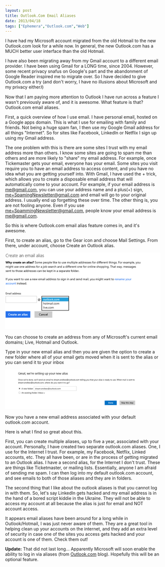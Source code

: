 ```yaml
---
layout: post
title: Outlook.Com Email Aliases
date: 2013/04/18
tags: ["Ephemera","Outlook.com","Web"]
---
```


I have had my Microsoft account migrated from the old Hotmail to the new Outlook.com look for a while now. In general, the new Outlook.com has a MUCH better user interface than the old Hotmail.

I have also been migrating away from my Gmail account to a different email provider. I have been using Gmail for a LONG time, since 2004\. However, some recent privacy snafus on Google's part and the abandonment of Google Reader inspired me to migrate over. So I have decided to give Outlook.com a try (and don't worry, I have no illusions about Microsoft and my privacy either<span style="font-family:Wingdings">J</span>)

Now that I am paying more attention to Outlook I have run across a feature I wasn't previously aware of, and it is awesome. What feature is that? Outlook.com email aliases.

First, a quick overview of how I use email. I have personal email, hosted on a Google apps domain. This is what I use for emailing with family and friends. Not being a huge spam fan, I then use my Google Gmail address for all things "Internet". So for sites like Facebook, LinkedIn or Netflix I sign up using my Gmail address.

The one problem with this is there are some sites I trust with my email address more than others. I know some sites are going to spam me than others and are more likely to "share" my email address. For example, once Tickemaster gets your email, everyone has your email. Some sites you visit require you to have an email address to access content, and you have no idea what you are getting yourself into. With Gmail, I have used the + trick, which allows you to create a disposable email address that will automatically come to your account. For example, if your email address is [me@gmail.com](mailto:me@gmail.com), you can use your address name and a plus(+) sign, [me+SpamingNewsletter@gmail.com](mailto:me+SpamingNewsletter@gmail.com) and email will go to your original address. I usually end up forgetting these over time. The other thing is, you are not fooling anyone. Even if you use [me+SpammingNewsletter@gmail.com](mailto:me+SpammingNewsletter@gmail.com), people know your email address is [me@gmail.com](mailto:me@gmail.com).

So this is where Outlook.com email alias feature comes in, and it's awesome. 

First, to create an alias, go to the Gear icon and choose Mail Settings. From there, under account, choose Create an Outlook alias.

![](041813_1008_OutlookComE1.png)

You can choose to create an address from any of Microsoft's current email domains; Live, Hotmail and Outlook.

Type in your new email alias and then you are given the option to create a new folder where all of your email gets moved when it is sent to the alias or you can send it to your inbox

![](041813_1008_OutlookComE2.png)

Now you have a new email address associated with your default outlook.com account. 

Here is what I find so great about this. 

First, you can create multiple aliases, up to five a year, associated with your account. Personally, I have created two separate outlook.com aliases. One, I use for the Internet I trust. For example, my Facebook, Netflix, Linked accounts, etc. They all have been, or are in the process of getting migrated to an Outlook alias. I have a second alias, for the Internet I don't trust. These are things like Ticketmaster, or mailing lists. Essentially, anyone I am afraid of sending me spam. I can then log into my default outlook.com account, and see emails to both of those aliases and they are in folders.

The second thing that I like about the outlook aliases is that you cannot log in with them. So, let's say LinkedIn gets hacked and my email address is in the hand of a bored script kiddie in the Ukraine. They will not be able to access my account at all because the alias is just for email and NOT account access.

It appears email aliases have been around for a long while in Outlook/Hotmail, I was just never aware of them. They are a great tool in helping clean up your accounts on the internet, and they add an extra level of security in case one of the sites you access gets hacked and your account is one of them. Check them out!

**Update:** That did not last long... Apparently Microsoft will soon enable the ability to log in via aliases (from [Outlook.com](http://blogs.office.com/b/microsoft-outlook/archive/2013/04/17/outlook-com-gets-two-step-verification-sign-in-by-alias-and-new-international-domains.aspx) blog). Hopefully this will be an optional feature.

 